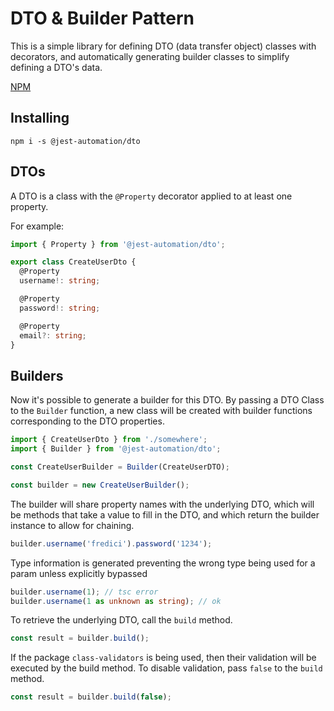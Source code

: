 # DTO & Builder Pattern

This is a simple library for defining DTO (data transfer object) classes with decorators, and automatically generating builder classes
to simplify defining a DTO's data.

[NPM](https://www.npmjs.com/package/@jest-automation/dto)
## Installing

```
npm i -s @jest-automation/dto
```
## DTOs

A DTO is a class with the `@Property` decorator applied to at least one property.

For example:

```ts
import { Property } from '@jest-automation/dto';

export class CreateUserDto {
  @Property
  username!: string;

  @Property
  password!: string;

  @Property
  email?: string;
}
```

## Builders

Now it's possible to generate a builder for this DTO. By passing a
DTO Class to the `Builder` function, a new class will be created with
builder functions corresponding to the DTO properties.

```ts
import { CreateUserDto } from './somewhere';
import { Builder } from '@jest-automation/dto';

const CreateUserBuilder = Builder(CreateUserDTO);

const builder = new CreateUserBuilder();
```

The builder will share property names with the underlying DTO, which
will be methods that take a value to fill in the DTO, and which return the builder instance to allow for chaining.

```ts
builder.username('fredici').password('1234');
```

Type information is generated preventing the wrong type being used for a
param unless explicitly bypassed

```ts
builder.username(1); // tsc error
builder.username(1 as unknown as string); // ok
```

To retrieve the underlying DTO, call the `build` method.

```ts
const result = builder.build();
```

If the package `class-validators` is being used, then their validation
will be executed by the build method. To disable validation, pass `false` to the `build` method.

```ts
const result = builder.build(false);
```